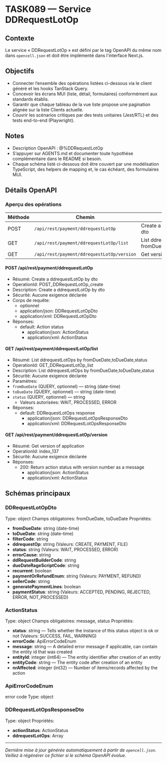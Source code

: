 # TASK089 — Service DDRequestLotOp

## Contexte
Le service « DDRequestLotOp » est défini par le tag OpenAPI du même nom dans `opencell.json` et doit être implémenté dans l'interface Next.js.

## Objectifs
- Connecter l’ensemble des opérations listées ci-dessous via le client généré et les hooks TanStack Query.
- Concevoir les écrans MUI (liste, détail, formulaires) conformément aux standards établis.
- Garantir que chaque tableau de la vue liste propose une pagination alignée sur la liste Clients actuelle.
- Couvrir les scénarios critiques par des tests unitaires (Jest/RTL) et des tests end-to-end (Playwright).

## Notes
- Description OpenAPI : @%DDRequestLotOp
- S’appuyer sur AGENTS.md et documenter toute hypothèse complémentaire dans le README si besoin.
- Chaque schéma listé ci-dessous doit être couvert par une modélisation TypeScript, des helpers de mapping et, le cas échéant, des formulaires MUI.

## Détails OpenAPI

### Aperçu des opérations

| Méthode | Chemin | Résumé | OperationId |
| --- | --- | --- | --- |
| POST | `/api/rest/payment/ddrequestLotOp` | 	  Create a ddrequestLotOp by dto	   |     POST_DDRequestLotOp_create |
| GET | `/api/rest/payment/ddrequestLotOp/list` |  List ddrequestLotOps by fromDueDate,toDueDate,status  |     GET_DDRequestLotOp_list |
| GET | `/api/rest/payment/ddrequestLotOp/version` | Get version of application | index_137 |

#### POST /api/rest/payment/ddrequestLotOp

- Résumé: 	  Create a ddrequestLotOp by dto	  
- OperationId:     POST_DDRequestLotOp_create
- Description: Create a ddrequestLotOp by dto
- Sécurité: Aucune exigence déclarée
- Corps de requête:
  - optionnel
  - application/json: DDRequestLotOpDto
  - application/xml: DDRequestLotOpDto
- Réponses:
  - default: Action status
    - application/json: ActionStatus
    - application/xml: ActionStatus

#### GET /api/rest/payment/ddrequestLotOp/list

- Résumé:  List ddrequestLotOps by fromDueDate,toDueDate,status 
- OperationId:     GET_DDRequestLotOp_list
- Description: List ddrequestLotOps by fromDueDate,toDueDate,status
- Sécurité: Aucune exigence déclarée
- Paramètres:
- `fromDueDate` (QUERY, optionnel) — string (date-time)
- `toDueDate` (QUERY, optionnel) — string (date-time)
- `status` (QUERY, optionnel) — string
  - Valeurs autorisées: WAIT, PROCESSED, ERROR
- Réponses:
  - default: DDRequestLotOps response
    - application/json: DDRequestLotOpsResponseDto
    - application/xml: DDRequestLotOpsResponseDto

#### GET /api/rest/payment/ddrequestLotOp/version

- Résumé: Get version of application
- OperationId: index_137
- Sécurité: Aucune exigence déclarée
- Réponses:
  - 200: Return action status with version number as a message
    - application/json: ActionStatus
    - application/xml: ActionStatus

## Schémas principaux

### DDRequestLotOpDto
Type: object
Champs obligatoires: fromDueDate, toDueDate
Propriétés:
- **fromDueDate**: string (date-time)
- **toDueDate**: string (date-time)
- **filterCode**: string
- **ddrequestOp**: string (Valeurs: CREATE, PAYMENT, FILE)
- **status**: string (Valeurs: WAIT, PROCESSED, ERROR)
- **errorCause**: string
- **ddRequestBuilderCode**: string
- **dueDateRageScriptCode**: string
- **recurrent**: boolean
- **paymentOrRefundEnum**: string (Valeurs: PAYMENT, REFUND)
- **sellerCode**: string
- **generatePaymentLines**: boolean
- **paymentStatus**: string (Valeurs: ACCEPTED, PENDING, REJECTED, ERROR, NOT_PROCESSED)

### ActionStatus
Type: object
Champs obligatoires: message, status
Propriétés:
- **status**: string — Tells whether the instance of this status object is ok or not (Valeurs: SUCCESS, FAIL, WARNING)
- **errorCode**: ApiErrorCodeEnum
- **message**: string — A detailed error message if applicable, can contain the entity id that was created
- **entityId**: integer (int64) — The entity identifier after creation of an entity
- **entityCode**: string — The entity code after creation of an entity
- **nrAffected**: integer (int32) — Number of items/records affected by the action

### ApiErrorCodeEnum
error code
Type: object

### DDRequestLotOpsResponseDto
Type: object
Propriétés:
- **actionStatus**: ActionStatus
- **ddrequestLotOps**: Array<DDRequestLotOpDto>

---

_Dernière mise à jour générée automatiquement à partir de `opencell.json`. Veillez à régénérer ce fichier si le schéma OpenAPI évolue._
